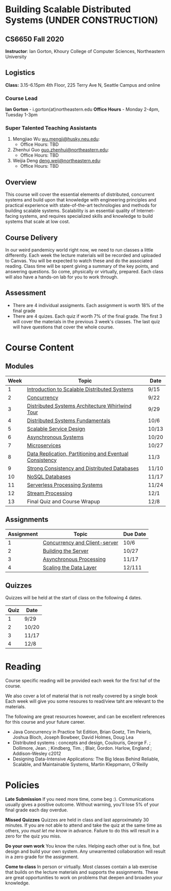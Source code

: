 # Building Scalable Distributed Systems (UNDER CONSTRUCTION)

## CS6650 Fall 2020
**Instructor**: Ian Gorton, Khoury College of Computer Sciences, Northeastern University

## Logistics
**Class:** 3.15-6.15pm 4th Floor, 225 Terry Ave N, Seattle Campus and online

### Course Lead
**Ian Gorton** - i.gorton(at)northeastern.edu
**Office Hours** - Monday 2-4pm, Tuesday 1-3pm

### Super Talented Teaching Assistants
1. Mengjiao Wu <wu.mengji@husky.neu.edu>:
   - Office Hours: TBD
1. Zhenhui Guo <guo.zhenhui@northeastern.edu>:
   - Office Hours: TBD
1. Weijia Deng <deng.weij@northeastern.edu>:
   - Office Hours: TBD

## Overview
This course will cover the essential elements of distributed, concurrent systems and build upon that
knowledge with engineering principles and practical experience with state-of-the-art technologies and
methods for building scalable systems. Scalability is an essential quality of Internet-facing systems, and
requires specialized skills and knowledge to build systems that scale at low cost. 

## Course Delivery
In our weird pandemicy world right now, we need to run classes a little differently. Each week the lecture materials will be recorded and uploaded to Canvas. You will be expected to watch these and do the associated reading. Class time will be spent giving a summary of the key points, and answering questions. So come, physically or virtually, prepared. Each class will also have a hands-on lab for you to work through. 

## Assessment
* There are 4 individual assigments. Each assignment is worth 18% of the final grade
* There are 4 quizes. Each quiz if worth 7% of the final grade. The first 3 will cover the materials in the previous 3 week's classes. The last quiz will have questions that cover the whole course.

# Course Content

## Modules

Week | Topic | Date
---- | ----- | ----
1  | [Introduction to Scalable Distributed Systems](https://gortonator.github.io/bsds-6650/Week-1) | 9/15
2  | [Concurrency](http://gortonator.github.io/bsds-6650/Week-2) | 9/22
3  | [Distributed Systems Architecture Whirlwind Tour](http://gortonator.github.io/bsds-6650/Week-3) | 9/29
4  | [Distributed Systems Fundamentals](http://gortonator.github.io/bsds-6650/Week-4) | 10/6
5  | [Scalable Service Design](http://gortonator.github.io/bsds-6650/Week-5) | 10/13
6  | [Asynchronous Systems](http://gortonator.github.io/bsds-6650/Week-6) | 10/20
7  | [Microservices](http://gortonator.github.io/bsds-6650/Week-7) | 10/27
8  | [Data Replication, Partitioning and Eventual Consistency](http://gortonator.github.io/bsds-6650/Week-8) | 11/3
9  | [Strong Consistency and Distributed Databases](http://gortonator.github.io/bsds-6650/Week-9) | 11/10
10 | [NoSQL Databases](http://gortonator.github.io/bsds-6650/Week-10) | 11/17
11 | [Serverless Processing Systems](http://gortonator.github.io/bsds-6650/Week-11) | 11/24
12 | [Stream Processing](http://gortonator.github.io/bsds-6650/Week-12) | 12/1
13 | Final Quiz and Course Wrapup | 12/8

## Assignments

Assignment | Topic | Due Date
---------- | ----- | --------
1 | [Concurrency and Client-server](https://gortonator.github.io/bsds-6650/assignments-2019/Assignment-1) | 10/6
2 | [Building the Server](https://gortonator.github.io/bsds-6650/assignments-2019/Assignment-2) | 10/27
3 | [Asynchronous Processing](https://gortonator.github.io/bsds-6650/assignments-2019/Assignment-3) | 11/17
4 | [Scaling the Data Layer](https://gortonator.github.io/bsds-6650/assignments-2019/Assignment-4) | 12/111

## Quizzes
Quizzes will be held at the start of class on the following 4 dates.

Quiz | Date
---- | ----
1 | 9/29
2 | 10/20
3 | 11/17
4 | 12/8

# Reading
Course specific reading will be provided each week for the first haf of the course. 

We also cover a lot of material that is not really covered by a single book Each week will give you some resoures to read/view taht are relevant to the materials. 

The following are great resources however, and can be excellent references for this course and your future career.

* Java Concurrency in Practice 1st Edition, Brian Goetz, Tim Peierls, Joshua Bloch, Joseph Bowbeer, David Holmes, Doug Lea
* Distributed systems : concepts and design, Coulouris, George F. ; Dollimore, Jean. ; Kindberg, Tim. ; Blair, Gordon. Harlow, England ; Addison-Wesley c2012
* Designing Data-Intensive Applications: The Big Ideas Behind Reliable, Scalable, and Maintainable Systems, Martin Kleppmann, O'Reilly

# Policies

**Late Submission**
If you need more time, come beg :). Communications usually gives a positive outcome.
Without warning, you'll lose 5% of your final grade each day overdue. 

**Missed Quizzes**
Quizzes are held in class and last approximately 30 minutes. If you are not able to attend and take the quiz at the same time as others, _you must let me know_ in advance. Failure to do this will result in a zero for the quiz you miss. 

**Do your own work**
You know the rules. Helping each other out is fine, but design and build your own system. Any unwarrented collaboration will result in a zero grade for the assignment. 

**Come to class**
In person or virtually. Most classes contain a lab exercise that builds on the lecture materials and supports the assignments. These are great opportunities to work on problems that deepen and broaden your knowledge.

